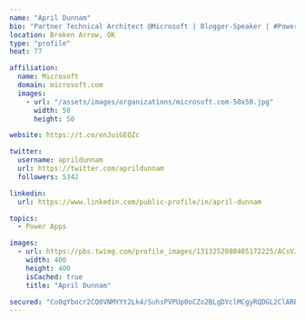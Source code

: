 ```yaml
---
name: "April Dunnam"
bio: "Partner Technical Architect @Microsoft | Blogger-Speaker | #PowerApps, #PowerAutomate, #Office365, #SharePoint | #WIT | #Karaoke Queen"
location: Broken Arrow, OK
type: "profile"
heat: 77

affiliation:
  name: Microsoft
  domain: microsoft.com
  images:
    - url: "/assets/images/organizations/microsoft.com-50x50.jpg"
      width: 50
      height: 50

website: https://t.co/enJuiGEQZc

twitter:
  username: aprildunnam
  url: https://twitter.com/aprildunnam
  followers: 5342

linkedin:
  url: https://www.linkedin.com/public-profile/in/april-dunnam

topics:
  - Power Apps

images:
  - url: https://pbs.twimg.com/profile_images/1313252080405172225/ACsVJFqU_400x400.jpg
    width: 400
    height: 400
    isCached: true
    title: "April Dunnam"

secured: "Co0qYbocr2CQ0VNMYYt2Lk4/SuhsPVPUp0oCZo2BLgDYclMCgyRQDGL2ClARBdibRWDOisM1ZMnAzppM5+R9SACeEB2FV2olBPWn2NbVpXk8H9usJR7PHzjIN6QhSr+N8wMT7psGvq/Ef1bv5/pEU+UbL4DmF2FoONxbQaQlNt95EwyjQIBEl0lr4e8A2tOiuJXuR0zS4WOkvyJc83UsL428NYGZimovO9fnptyikmkB9+ZdDXaaTlUS1N4ew1paeaYQ7bdzZIfrfqPejhMyVX6RjS+eNoj/kdc64R8P1Tj6DDDm8UHAz1dvq8UA3WPBzl+AhdzRPKVkHUPYtaMcQP7K9MZLI4cSgEuAuia5IVdJEFa1WVQe2FcFuUGeoX0KkMwj/lBwzip5cbEXyFz3Fm+zHivr9IuOVIthzsufW0I=;/5Nv4pEV2hWPtEebolW3rQ=="
---
```


